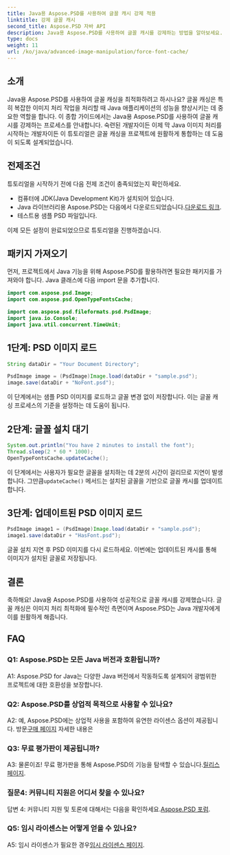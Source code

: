 ```yaml
---
title: Java용 Aspose.PSD를 사용하여 글꼴 캐시 강제 적용
linktitle: 강제 글꼴 캐시
second_title: Aspose.PSD 자바 API
description: Java용 Aspose.PSD를 사용하여 글꼴 캐시를 강제하는 방법을 알아보세요. 이 단계별 가이드를 통해 이미지 처리를 최적화하고 성능을 향상하세요.
type: docs
weight: 11
url: /ko/java/advanced-image-manipulation/force-font-cache/
---
```

## 소개

Java용 Aspose.PSD를 사용하여 글꼴 캐싱을 최적화하려고 하시나요? 글꼴 캐싱은 특히 복잡한 이미지 처리 작업을 처리할 때 Java 애플리케이션의 성능을 향상시키는 데 중요한 역할을 합니다. 이 종합 가이드에서는 Java용 Aspose.PSD를 사용하여 글꼴 캐시를 강제하는 프로세스를 안내합니다. 숙련된 개발자이든 이제 막 Java 이미지 처리를 시작하는 개발자이든 이 튜토리얼은 글꼴 캐싱을 프로젝트에 원활하게 통합하는 데 도움이 되도록 설계되었습니다.

## 전제조건

튜토리얼을 시작하기 전에 다음 전제 조건이 충족되었는지 확인하세요.

- 컴퓨터에 JDK(Java Development Kit)가 설치되어 있습니다.
-  Java 라이브러리용 Aspose.PSD는 다음에서 다운로드되었습니다.[다운로드 링크](https://releases.aspose.com/psd/java/).
- 테스트용 샘플 PSD 파일입니다.

이제 모든 설정이 완료되었으므로 튜토리얼을 진행하겠습니다.

## 패키지 가져오기

먼저, 프로젝트에서 Java 기능을 위해 Aspose.PSD를 활용하려면 필요한 패키지를 가져와야 합니다. Java 클래스에 다음 import 문을 추가합니다.

```java
import com.aspose.psd.Image;
import com.aspose.psd.OpenTypeFontsCache;

import com.aspose.psd.fileformats.psd.PsdImage;
import java.io.Console;
import java.util.concurrent.TimeUnit;
```

## 1단계: PSD 이미지 로드

```java
String dataDir = "Your Document Directory";

PsdImage image = (PsdImage)Image.load(dataDir + "sample.psd");
image.save(dataDir + "NoFont.psd");
```

이 단계에서는 샘플 PSD 이미지를 로드하고 글꼴 변경 없이 저장합니다. 이는 글꼴 캐싱 프로세스의 기준을 설정하는 데 도움이 됩니다.

## 2단계: 글꼴 설치 대기

```java
System.out.println("You have 2 minutes to install the font");
Thread.sleep(2 * 60 * 1000);
OpenTypeFontsCache.updateCache();
```

 이 단계에서는 사용자가 필요한 글꼴을 설치하는 데 2분의 시간이 걸리므로 지연이 발생합니다. 그만큼`updateCache()` 메서드는 설치된 글꼴을 기반으로 글꼴 캐시를 업데이트합니다.

## 3단계: 업데이트된 PSD 이미지 로드

```java
PsdImage image1 = (PsdImage)Image.load(dataDir + "sample.psd");
image1.save(dataDir + "HasFont.psd");
```

글꼴 설치 지연 후 PSD 이미지를 다시 로드하세요. 이번에는 업데이트된 캐시를 통해 이미지가 설치된 글꼴로 저장됩니다.

## 결론

축하해요! Java용 Aspose.PSD를 사용하여 성공적으로 글꼴 캐시를 강제했습니다. 글꼴 캐싱은 이미지 처리 최적화에 필수적인 측면이며 Aspose.PSD는 Java 개발자에게 이를 원활하게 해줍니다.

## FAQ

### Q1: Aspose.PSD는 모든 Java 버전과 호환됩니까?

A1: Aspose.PSD for Java는 다양한 Java 버전에서 작동하도록 설계되어 광범위한 프로젝트에 대한 호환성을 보장합니다.

### Q2: Aspose.PSD를 상업적 목적으로 사용할 수 있나요?

 A2: 예, Aspose.PSD에는 상업적 사용을 포함하여 유연한 라이센스 옵션이 제공됩니다. 방문[구매 페이지](https://purchase.aspose.com/buy) 자세한 내용은

### Q3: 무료 평가판이 제공됩니까?

 A3: 물론이죠! 무료 평가판을 통해 Aspose.PSD의 기능을 탐색할 수 있습니다.[릴리스 페이지](https://releases.aspose.com/).

### 질문4: 커뮤니티 지원은 어디서 찾을 수 있나요?

 답변 4: 커뮤니티 지원 및 토론에 대해서는 다음을 확인하세요.[Aspose.PSD 포럼](https://forum.aspose.com/c/psd/34).

### Q5: 임시 라이센스는 어떻게 얻을 수 있나요?

 A5: 임시 라이센스가 필요한 경우[임시 라이센스 페이지](https://purchase.aspose.com/temporary-license/).
